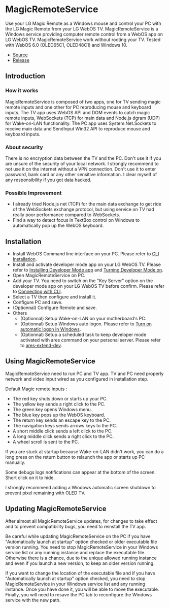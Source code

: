 # MagicRemoteService
Use your LG Magic Remote as a Windows mouse and control your PC with the LG Magic Remote from your LG WebOS TV. MagicRemoteService is a Windows service providing computer remote control from a WebOS app on LG WebOS TV. MagicRemoteService work without rooting your TV. Tested with WebOS 6.0 (OLED65C1, OLED48C1) and Windows 10.

- [Source](https://github.com/Cathwyler/MagicRemoteService)
- [Release](https://github.com/Cathwyler/MagicRemoteService/releases)

## Introduction

### How it works
MagicRemoteService is composed of two apps, one for TV sending magic remote inputs and one other for PC reproducing mouse and keyboard inputs. The TV app uses WebOS API and DOM events to catch magic remote inputs, WebSockets (TCP) for main data and Node.js dgram (UDP) for Wake-on-LAN functionality. The PC app uses System.Net.Sockets to receive main data and SendInput Win32 API to reproduce mouse and keyboard inputs.

### About security
There is no encryption data between the TV and the PC. Don't use it if you are unsure of the security of your local network. I strongly recommend to not use it on the internet without a VPN connection. Don't use it to enter password, bank card or any other sensitive information. I clear myself of any responsibility if you got data hacked.

### Possible Improvement
- I already tried Node.js net (TCP) for the main data exchange to get ride of the WebSockets exchange protocol, but using service on TV had really poor performance compared to WebSockets.
- Find a way to detect focus in TextBox control on Windows to automatically pop up the WebOS keyboard.

## Installation

- Install WebOS Command line interface on your PC. Please refer to [CLI Installation](https://webostv.developer.lge.com/develop/tools/cli-installation#cli-installation).
- Install and activate developer mode app on your LG WebOS TV. Please refer to [Installing Developer Mode app](https://webostv.developer.lge.com/develop/getting-started/developer-mode-app#installing-developer-mode-app) and [Turning Developer Mode on](https://webostv.developer.lge.com/develop/getting-started/developer-mode-app#turning-developer-mode-on).
- Open MagicRemoteService on PC.
- Add your TV. You need to switch on the "Key Server" option on the developer mode app on your LG WebOS TV before confirm. Please refer to [Connecting with CLI](https://webostv.developer.lge.com/develop/getting-started/developer-mode-app#connecting-with-cli).
- Select a TV then configure and install it.
- Configure PC and save.
- (Optionnal) Configure Remote and save.
- Others
  - (Optionnal) Setup Wake-on-LAN on your motherboard's PC.
  - (Optionnal) Setup Windows auto logon. Please refer to [Turn on automatic logon in Windows](https://docs.microsoft.com/en-us/troubleshoot/windows-server/user-profiles-and-logon/turn-on-automatic-logon).
  - (Optionnal) Setup a scheduled task to keep developer mode activated with ares command on your personal server. Please refer to [ares-extend-dev](https://webostv.developer.lge.com/develop/tools/cli-dev-guide#ares-extend-dev).

## Using MagicRemoteService
MagicRemoteService need to run PC and TV app. TV and PC need properly network and video input wired as you configured in installation step.

Default Magic remote inputs :
- The red key shuts down or starts up your PC.
- The yellow key sends a right click to the PC.
- The green key opens Windows menu.
- The blue key pops up the WebOS keyboard.
- The return key sends an escape key to the PC.
- The navigation keys sends arrows keys to the PC.
- A short middle click sends a left click to the PC.
- A long middle click sends a right click to the PC.
- A wheel scroll is sent to the PC.

If you are stuck at startup because Wake-on-LAN didn't work, you can do a long press on the return button to relaunch the app or starts up PC manually.

Some debugs logs notifications can appear at the bottom of the screen. Short click on it to hide.

I strongly recommend adding a Windows automatic screen shutdown to prevent pixel remaining with OLED TV.

## Updating MagicRemoteService
After almost all MagicRemoteService updates, for changes to take effect and to prevent compatibility bugs, you need to reinstall the TV app.

Be careful while updating MagicRemoteService on the PC if you have "Automatically launch at startup" option checked or older executable file version running. You need to stop MagicRemoteService in your Windows service list or any running instance and replace the executable file. Otherwise there is a chance, due to the unique allowed running instance and even if you launch a new version, to keep an older version running.

If you want to change the location of the executable file and if you have "Automatically launch at startup" option checked, you need to stop MagicRemoteService in your Windows service list and any running instance. Once you have done it, you will be able to move the executable. Finally, you will need to resave the PC tab to reconfigure the Windows service with the new path.
